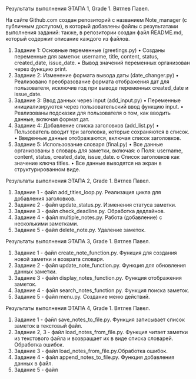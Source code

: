 Результаты выполнения ЭТАПА 1, Grade 1. Вятлев Павел.

На сайте Github.com создан репозиторий с названием Note_manager (с публичным доступом), в который добавлены файлы с результатами выполнения заданий:
также, в репозитории создан файл README.md, который содержит описание каждого из файлов.

1. Задание 1: Основные переменные (greetings.py)
•	Созданы переменные для заметки: username, title, content, status, created_date, issue_date.
•	Вывод значений переменных организован через функцию print.
2. Задание 2: Изменение формата вывода даты (date_changer.py)
•	Реализовано преобразование формата отображения дат для пользователя, исключив год при выводе переменных created_date и issue_date.
3. Задание 3: Ввод данных через input (add_input.py)
•	Переменные инициализируются через пользовательский ввод функцию input.
•	Реализованы подсказки для пользователя о том, как вводить данные, включая формат дат.
4. Задание 4: Добавление списка заголовков (add_list.py)
•	Пользователь вводит три заголовка, которые сохраняются в список.
•	Введенные данные отображаются, включая список заголовков.
5. Задание 5: Использование словаря (final.py)
•	Все данные организованы в словарь для заметки, включая:
o	Поля: username, content, status, created_date, issue_date.
o	Список заголовков как значение ключа titles.
•	Все данные выводятся на экран в структурированном виде.

Результаты выполнения ЭТАПА 2, Grade 1. Вятлев Павел.
1. Задание 1 - файл add_titles_loop.py.  Реализация цикла для добавления заголовков.
2. Задание 2 - файл update_status.py. Изменения статуса заметки.
3. Задание 3 - файл check_deadline.py. Обработка дедлайнов.
4. Задание 4 - файл multiple_notes.py. Работа (добавление) с несколькими заметками.
5. Задание 5 - файл delete_note.py. Удаление заметок.

Результаты выполнения ЭТАПА 3, Grade 1. Вятлев Павел.
1. Задание 1 - файл create_note_function.py.  Функция для создания новой заметки и возврата словаря.
2. Задание 2 - файл update_note_function.py. Функция для обновления данных заметки.
3. Задание 3 - файл display_notes_function.py. Функция отображения заметок.
4. Задание 4 - файл search_notes_function.py. Функция поиска заметок.
5. Задание 5 - файл menu.py. Создание меню действий.

Результаты выполнения ЭТАПА 4, Grade 1. Вятлев Павел.

1. Задание 1 - файл save_notes_to_file.py. Функция записывает список заметок в текстовый файл.
2. Задание 2, 3 - файл load_notes_from_file.py. Функция читает заметки из текстового файла и возвращает их в виде списка словарей. Обработка ошибок.
3. Задание 3 - файл load_notes_from_file.py.Обработка ошибок.
4. Задание 4 - файл append_notes_to_file.py. Функция добавления данных в файл.
5. Задание 5 - файл 

